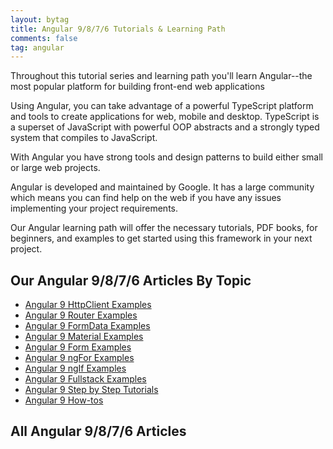 ```yaml
---
layout: bytag
title: Angular 9/8/7/6 Tutorials & Learning Path
comments: false
tag: angular
---
```


Throughout this tutorial series and learning path you'll learn Angular--the most popular platform for building front-end web applications 

Using Angular, you can take advantage of a powerful TypeScript platform and tools to create applications for web, mobile and desktop. TypeScript is a superset of JavaScript with powerful OOP abstracts and a strongly typed system that compiles to JavaScript.

With Angular you have strong tools and design patterns to build either small or large web projects. 


Angular is developed and maintained by Google. It has a large community which means you can find help on the web if you have any issues implementing your project requirements.

Our Angular learning path will offer the necessary tutorials, PDF books, for beginners, and examples to get started using this framework in your next project.

## Our Angular 9/8/7/6 Articles By Topic

- <a href="https://www.techiediaries.com/topics/angular-9-httpclient-examples/">Angular 9 HttpClient Examples</a>
- <a href="https://www.techiediaries.com/topics/angular-9-router-examples/">Angular 9 Router Examples</a>
- <a href="https://www.techiediaries.com/topics/angular-9-formdata-examples/">Angular 9 FormData Examples</a>
- <a href="https://www.techiediaries.com/topics/angular-9-material-examples/">Angular 9 Material Examples</a>
- <a href="https://www.techiediaries.com/topics/angular-9-form-examples/">Angular 9 Form Examples</a>
- <a href="https://www.techiediaries.com/topics/angular-9-ngfor-examples/">Angular 9 ngFor Examples</a>
- <a href="https://www.techiediaries.com/topics/angular-9-ngif-examples/">Angular 9 ngIf Examples</a>
- <a href="https://www.techiediaries.com/topics/angular-9-fullstack-examples/">Angular 9 Fullstack Examples</a>
- <a href="https://www.techiediaries.com/topics/angular-9-tutorials/">Angular 9 Step by Step Tutorials</a>
- <a href="https://www.techiediaries.com/topics/angular-how-tos/">Angular 9 How-tos</a>

## All Angular 9/8/7/6 Articles
